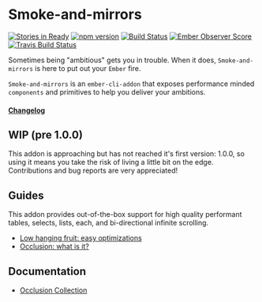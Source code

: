 Smoke-and-mirrors
=================

[![Stories in Ready](https://badge.waffle.io/runspired/smoke-and-mirrors.png?label=ready&title=Ready)](https://waffle.io/runspired/smoke-and-mirrors)
[![npm version](https://badge.fury.io/js/smoke-and-mirrors.svg)](http://badge.fury.io/js/smoke-and-mirrors)
[![Build Status](https://travis-ci.org/runspired/smoke-and-mirrors.svg?branch=master)](https://travis-ci.org/runspired/smoke-and-mirrors)
[![Ember Observer Score](http://emberobserver.com/badges/smoke-and-mirrors.svg)](http://emberobserver.com/addons/smoke-and-mirrors)
[![Travis Build Status](https://img.shields.io/travis/runspired/smoke-and-mirrors.svg?style=flat-square)](https://travis-ci.org/runspired/smoke-and-mirrors)

Sometimes being "ambitious" gets you in trouble.  When it does, `Smoke-and-mirrors` is here
to put out your `Ember` fire.

`Smoke-and-mirrors` is an `ember-cli-addon` that exposes performance minded `components` and primitives 
to help you deliver your ambitions.

#### [Changelog](./CHANGELOG.md)

## WIP (pre 1.0.0)

This addon is approaching but has not reached it's first version: 1.0.0,
so using it means you take the risk of living a little bit on the edge.
Contributions and bug reports are very appreciated!

## Guides

This addon provides out-of-the-box support for high quality performant
tables, selects, lists, each, and bi-directional infinite scrolling.

- [Low hanging fruit: easy optimizations](./docs/optimization.md)
- [Occlusion: what is it?](./docs/occlusion.md)

## Documentation

- [Occlusion Collection](./docs/occlusion-collection.md)
